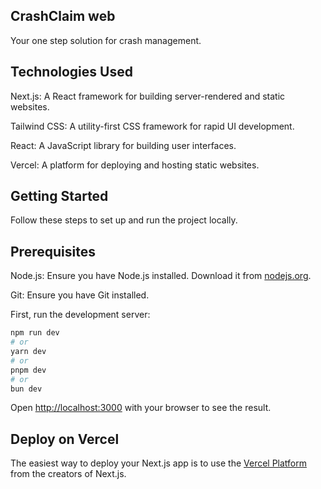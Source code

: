 ## CrashClaim web
Your one step solution for crash management.

## Technologies Used
Next.js: A React framework for building server-rendered and static websites.

Tailwind CSS: A utility-first CSS framework for rapid UI development.

React: A JavaScript library for building user interfaces.

Vercel: A platform for deploying and hosting static websites.

## Getting Started

Follow these steps to set up and run the project locally.

## Prerequisites
Node.js: Ensure you have Node.js installed. Download it from [nodejs.org](https://nodejs.org/en).

Git: Ensure you have Git installed. 

First, run the development server:

```bash
npm run dev
# or
yarn dev
# or
pnpm dev
# or
bun dev
```

Open [http://localhost:3000](http://localhost:3000) with your browser to see the result.





## Deploy on Vercel

The easiest way to deploy your Next.js app is to use the [Vercel Platform](https://vercel.com/new?utm_medium=default-template&filter=next.js&utm_source=create-next-app&utm_campaign=create-next-app-readme) from the creators of Next.js.

